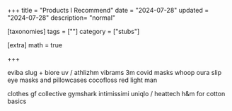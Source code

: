 +++
title = "Products I Recommend"
date = "2024-07-28"
updated = "2024-07-28"
description= "normal"

[taxonomies]
tags = [""]
category = ["stubs"]

[extra]
math = true

+++

eviba slug +
biore uv / athlizhm
vibrams
3m covid masks
whoop
oura
slip eye masks and pillowcases
cocofloss
red light man


clothes
gf collective
gymshark
intimissimi
uniqlo / heattech
h&m for cotton basics
